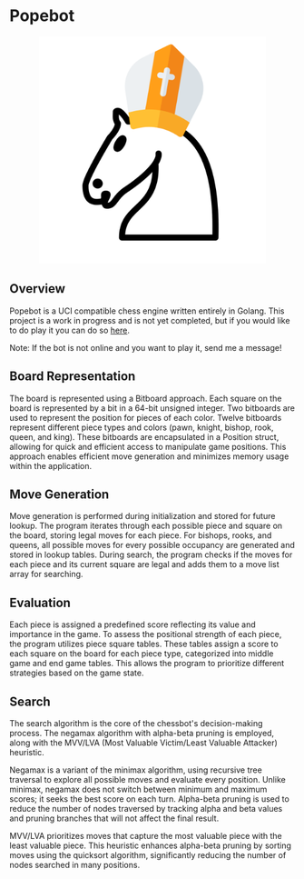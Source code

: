 # Popebot

<p align="center">
    <img src="popebot.png" alt="Logo" width="400" height="400">
</p>

## Overview
Popebot is a UCI compatible chess engine written entirely in Golang. This project is a work in progress and is not yet completed, but if you would like to do play it you can do so [here](https://lichess.org/@/popebot).

Note: If the bot is not online and you want to play it, send me a message!

## Board Representation

The board is represented using a Bitboard approach. Each square on the board is represented by a bit in a 64-bit unsigned integer. Two bitboards are used to represent the position for pieces of each color. Twelve bitboards represent different piece types and colors (pawn, knight, bishop, rook, queen, and king). These bitboards are encapsulated in a Position struct, allowing for quick and efficient access to manipulate game positions. This approach enables efficient move generation and minimizes memory usage within the application.

## Move Generation

Move generation is performed during initialization and stored for future lookup. The program iterates through each possible piece and square on the board, storing legal moves for each piece. For bishops, rooks, and queens, all possible moves for every possible occupancy are generated and stored in lookup tables. During search, the program checks if the moves for each piece and its current square are legal and adds them to a move list array for searching.

## Evaluation

Each piece is assigned a predefined score reflecting its value and importance in the game. To assess the positional strength of each piece, the program utilizes piece square tables. These tables assign a score to each square on the board for each piece type, categorized into middle game and end game tables. This allows the program to prioritize different strategies based on the game state.

## Search

The search algorithm is the core of the chessbot's decision-making process. The negamax algorithm with alpha-beta pruning is employed, along with the MVV/LVA (Most Valuable Victim/Least Valuable Attacker) heuristic.

Negamax is a variant of the minimax algorithm, using recursive tree traversal to explore all possible moves and evaluate every position. Unlike minimax, negamax does not switch between minimum and maximum scores; it seeks the best score on each turn. Alpha-beta pruning is used to reduce the number of nodes traversed by tracking alpha and beta values and pruning branches that will not affect the final result.

MVV/LVA prioritizes moves that capture the most valuable piece with the least valuable piece. This heuristic enhances alpha-beta pruning by sorting moves using the quicksort algorithm, significantly reducing the number of nodes searched in many positions.
